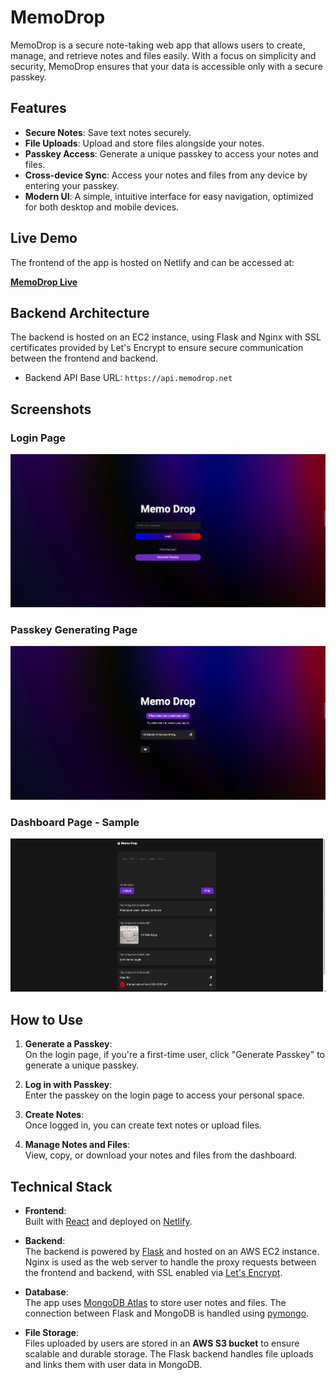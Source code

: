# MemoDrop

MemoDrop is a secure note-taking web app that allows users to create, manage, and retrieve notes and files easily. With a focus on simplicity and security, MemoDrop ensures that your data is accessible only with a secure passkey.

## Features

- **Secure Notes**: Save text notes securely.
- **File Uploads**: Upload and store files alongside your notes.
- **Passkey Access**: Generate a unique passkey to access your notes and files.
- **Cross-device Sync**: Access your notes and files from any device by entering your passkey.
- **Modern UI**: A simple, intuitive interface for easy navigation, optimized for both desktop and mobile devices.

## Live Demo

The frontend of the app is hosted on Netlify and can be accessed at:

[**MemoDrop Live**](https://memodrop.net)

## Backend Architecture

The backend is hosted on an EC2 instance, using Flask and Nginx with SSL certificates provided by Let's Encrypt to ensure secure communication between the frontend and backend.

- Backend API Base URL: `https://api.memodrop.net`

## Screenshots

### Login Page
![MemoDrop UI - Login Page](assets/MemoDrop-HomePage.jpg)

### Passkey Generating Page
![MemoDrop UI - Passkey Generating Page](assets/MemoDrop-GeneratePasskey.jpg)

### Dashboard Page - Sample
![MemoDrop UI - Dashboard](assets/MemoDrop-SampleSpace.jpg)

## How to Use

1. **Generate a Passkey**:  
   On the login page, if you're a first-time user, click "Generate Passkey" to generate a unique passkey.
   
2. **Log in with Passkey**:  
   Enter the passkey on the login page to access your personal space.
   
3. **Create Notes**:  
   Once logged in, you can create text notes or upload files.
   
4. **Manage Notes and Files**:  
   View, copy, or download your notes and files from the dashboard.

## Technical Stack

- **Frontend**:  
   Built with [React](https://reactjs.org/) and deployed on [Netlify](https://www.netlify.com/).
   
- **Backend**:  
   The backend is powered by [Flask](https://flask.palletsprojects.com/) and hosted on an AWS EC2 instance.  
   Nginx is used as the web server to handle the proxy requests between the frontend and backend, with SSL enabled via [Let's Encrypt](https://letsencrypt.org/).

- **Database**:  
   The app uses [MongoDB Atlas](https://www.mongodb.com/cloud/atlas) to store user notes and files. The connection between Flask and MongoDB is handled using [pymongo](https://pymongo.readthedocs.io/en/stable/).

- **File Storage**:  
   Files uploaded by users are stored in an **AWS S3 bucket** to ensure scalable and durable storage. The Flask backend handles file uploads and links them with user data in MongoDB.
